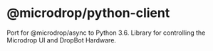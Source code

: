 # @microdrop/python-client

Port for @microdrop/async to Python 3.6. Library for controlling the Microdrop UI and DropBot Hardware.
